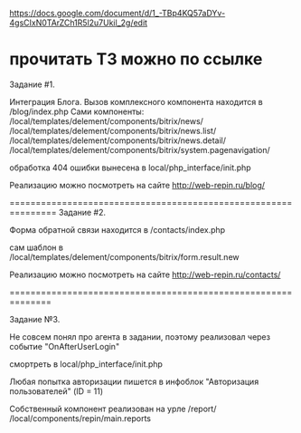 https://docs.google.com/document/d/1_-TBp4KQ57aDYv-4gsCIxN0TArZCh1R5l2u7Ukil_2g/edit

прочитать ТЗ можно по ссылке
===========================================

Задание #1. 

Интеграция Блога. 
Вызов комплексного компонента находится в /blog/index.php
Сами компоненты:
/local/templates/delement/components/bitrix/news/
/local/templates/delement/components/bitrix/news.list/
/local/templates/delement/components/bitrix/news.detail/
/local/templates/delement/components/bitrix/system.pagenavigation/

обработка 404 ошибки вынесена в local/php_interface/init.php

Реализацию можно посмотреть на сайте http://web-repin.ru/blog/

===============================================================
Задание #2.

Форма обратной связи находится в /contacts/index.php

сам шаблон в /local/templates/delement/components/bitrix/form.result.new

Реализацию можно посмотреть на сайте http://web-repin.ru/contacts/

==============================================================

Задание №3. 

Не совсем понял про агента в задании, поэтому реализовал через событие "OnAfterUserLogin"

смортреть в local/php_interface/init.php

Любая попытка авторизации пишется в инфоблок "Авторизация пользователей" (ID = 11)

Собственный компонент реализован на урле /report/
/local/components/repin/main.reports

